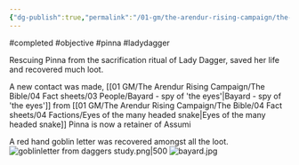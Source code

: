 ```yaml
---
{"dg-publish":true,"permalink":"/01-gm/the-arendur-rising-campaign/the-shadow-company/bible/player-vault/missions/completed-objective-rescue-pinna/","title":"Completed Objective - Rescue Pinna"}
---
```


#completed #objective #pinna #ladydagger

Rescuing Pinna from the sacrification ritual of Lady Dagger, saved her life and recovered much loot.

A new contact was made, [[01 GM/The Arendur Rising Campaign/The Bible/04 Fact sheets/03 People/Bayard - spy of  'the eyes'\|Bayard - spy of  'the eyes']] from  [[01 GM/The Arendur Rising Campaign/The Bible/04 Fact sheets/04 Factions/Eyes of the many headed snake\|Eyes of the many headed snake]]
Pinna is now a retainer of Assumi

A red hand goblin letter was recovered amongst all the loot.
![goblinletter from daggers study.png|500](/img/user/10%20Attachments/goblinletter%20from%20daggers%20study.png)
![bayard.jpg](/img/user/10%20Attachments/bayard.jpg)
